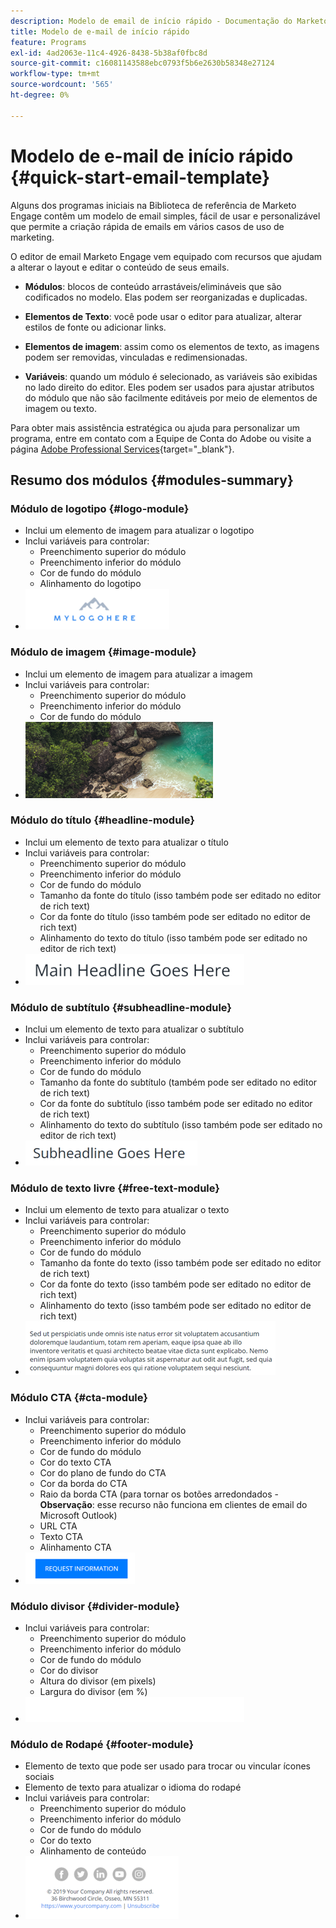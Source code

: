 ```yaml
---
description: Modelo de email de início rápido - Documentação do Marketo - Documentação do produto
title: Modelo de e-mail de início rápido
feature: Programs
exl-id: 4ad2063e-11c4-4926-8438-5b38af0fbc8d
source-git-commit: c16081143588ebc0793f5b6e2630b58348e27124
workflow-type: tm+mt
source-wordcount: '565'
ht-degree: 0%

---
```


# Modelo de e-mail de início rápido {#quick-start-email-template}

Alguns dos programas iniciais na Biblioteca de referência de Marketo Engage contêm um modelo de email simples, fácil de usar e personalizável que permite a criação rápida de emails em vários casos de uso de marketing.

O editor de email Marketo Engage vem equipado com recursos que ajudam a alterar o layout e editar o conteúdo de seus emails.

* **Módulos**: blocos de conteúdo arrastáveis/elimináveis que são codificados no modelo. Elas podem ser reorganizadas e duplicadas.

* **Elementos de Texto**: você pode usar o editor para atualizar, alterar estilos de fonte ou adicionar links.

* **Elementos de imagem**: assim como os elementos de texto, as imagens podem ser removidas, vinculadas e redimensionadas.

* **Variáveis**: quando um módulo é selecionado, as variáveis são exibidas no lado direito do editor. Eles podem ser usados para ajustar atributos do módulo que não são facilmente editáveis por meio de elementos de imagem ou texto.

Para obter mais assistência estratégica ou ajuda para personalizar um programa, entre em contato com a Equipe de Conta do Adobe ou visite a página [Adobe Professional Services](https://business.adobe.com/customers/consulting-services/main.html){target="_blank"}.

## Resumo dos módulos {#modules-summary}

### Módulo de logotipo {#logo-module}

* Inclui um elemento de imagem para atualizar o logotipo
* Inclui variáveis para controlar:
   * Preenchimento superior do módulo
   * Preenchimento inferior do módulo
   * Cor de fundo do módulo
   * Alinhamento do logotipo
* ![](assets/quick-start-email-template-1.png)

### Módulo de imagem {#image-module}

* Inclui um elemento de imagem para atualizar a imagem
* Inclui variáveis para controlar:
   * Preenchimento superior do módulo
   * Preenchimento inferior do módulo
   * Cor de fundo do módulo
* ![](assets/quick-start-email-template-2.png)

### Módulo do título {#headline-module}

* Inclui um elemento de texto para atualizar o título
* Inclui variáveis para controlar:
   * Preenchimento superior do módulo
   * Preenchimento inferior do módulo
   * Cor de fundo do módulo
   * Tamanho da fonte do título (isso também pode ser editado no editor de rich text)
   * Cor da fonte do título (isso também pode ser editado no editor de rich text)
   * Alinhamento do texto do título (isso também pode ser editado no editor de rich text)
* ![](assets/quick-start-email-template-3.png)

### Módulo de subtítulo {#subheadline-module}

* Inclui um elemento de texto para atualizar o subtítulo
* Inclui variáveis para controlar:
   * Preenchimento superior do módulo
   * Preenchimento inferior do módulo
   * Cor de fundo do módulo
   * Tamanho da fonte do subtítulo (também pode ser editado no editor de rich text)
   * Cor da fonte do subtítulo (isso também pode ser editado no editor de rich text)
   * Alinhamento do texto do subtítulo (isso também pode ser editado no editor de rich text)
* ![](assets/quick-start-email-template-4.png)

### Módulo de texto livre {#free-text-module}

* Inclui um elemento de texto para atualizar o texto
* Inclui variáveis para controlar:
   * Preenchimento superior do módulo
   * Preenchimento inferior do módulo
   * Cor de fundo do módulo
   * Tamanho da fonte do texto (isso também pode ser editado no editor de rich text)
   * Cor da fonte do texto (isso também pode ser editado no editor de rich text)
   * Alinhamento do texto (isso também pode ser editado no editor de rich text)
* ![](assets/quick-start-email-template-5.png)

### Módulo CTA {#cta-module}

* Inclui variáveis para controlar:
   * Preenchimento superior do módulo
   * Preenchimento inferior do módulo
   * Cor de fundo do módulo
   * Cor do texto CTA
   * Cor do plano de fundo do CTA
   * Cor da borda do CTA
   * Raio da borda CTA (para tornar os botões arredondados - **Observação**: esse recurso não funciona em clientes de email do Microsoft Outlook)
   * URL CTA
   * Texto CTA
   * Alinhamento CTA
* ![](assets/quick-start-email-template-6.png)

### Módulo divisor {#divider-module}

* Inclui variáveis para controlar:
   * Preenchimento superior do módulo
   * Preenchimento inferior do módulo
   * Cor de fundo do módulo
   * Cor do divisor
   * Altura do divisor (em pixels)
   * Largura do divisor (em %)
* ![](assets/quick-start-email-template-7.png)

### Módulo de Rodapé {#footer-module}

* Elemento de texto que pode ser usado para trocar ou vincular ícones sociais
* Elemento de texto para atualizar o idioma do rodapé
* Inclui variáveis para controlar:
   * Preenchimento superior do módulo
   * Preenchimento inferior do módulo
   * Cor de fundo do módulo
   * Cor do texto
   * Alinhamento de conteúdo
* ![](assets/quick-start-email-template-8.png)
